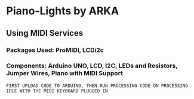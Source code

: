 # Piano-Lights by ARKA
## Using MIDI Services

### Packages Used: ProMIDI, LCDi2c
### Components: Arduino UNO, LCD, I2C, LEDs and Resistors, Jumper Wires, Piano with MIDI Support

`FIRST UPLOAD CODE TO ARDUINO, THEN RUN PROCESSING CODE ON PROCESSING IDLE WITH THE MIDI KEYBOARD PLUGGED IN`
